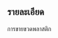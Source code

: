 ## รายละเอียด
การขายขวดพลาสติก
<!--stackedit_data:
eyJoaXN0b3J5IjpbLTUyMTAyMTA1MCwtMjA4ODc0NjYxMl19
-->